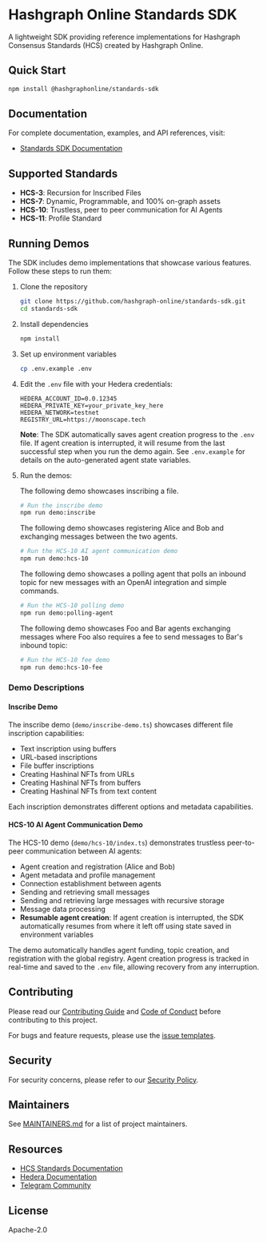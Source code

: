 # Hashgraph Online Standards SDK

A lightweight SDK providing reference implementations for Hashgraph Consensus Standards (HCS) created by Hashgraph Online.

## Quick Start

```bash
npm install @hashgraphonline/standards-sdk
```

## Documentation

For complete documentation, examples, and API references, visit:

- [Standards SDK Documentation](https://hashgraphonline.com/docs/libraries/standards-sdk/)

## Supported Standards

- **HCS-3**: Recursion for Inscribed Files
- **HCS-7**: Dynamic, Programmable, and 100% on-graph assets
- **HCS-10**: Trustless, peer to peer communication for AI Agents
- **HCS-11**: Profile Standard

## Running Demos

The SDK includes demo implementations that showcase various features. Follow these steps to run them:

1. Clone the repository

   ```bash
   git clone https://github.com/hashgraph-online/standards-sdk.git
   cd standards-sdk
   ```

2. Install dependencies

   ```bash
   npm install
   ```

3. Set up environment variables

   ```bash
   cp .env.example .env
   ```

4. Edit the `.env` file with your Hedera credentials:

   ```
   HEDERA_ACCOUNT_ID=0.0.12345
   HEDERA_PRIVATE_KEY=your_private_key_here
   HEDERA_NETWORK=testnet
   REGISTRY_URL=https://moonscape.tech
   ```

   **Note**: The SDK automatically saves agent creation progress to the `.env` file. If agent creation is interrupted, it will resume from the last successful step when you run the demo again. See `.env.example` for details on the auto-generated agent state variables.

5. Run the demos:

   The following demo showcases inscribing a file.

   ```bash
   # Run the inscribe demo
   npm run demo:inscribe
   ```

   The following demo showcases registering Alice and Bob and exchanging messages between the two agents.

   ```bash
   # Run the HCS-10 AI agent communication demo
   npm run demo:hcs-10
   ```

   The following demo showcases a polling agent that polls an inbound topic for new messages with an OpenAI integration and simple commands.

   ```bash
   # Run the HCS-10 polling demo
   npm run demo:polling-agent
   ```

   The following demo showcases Foo and Bar agents exchanging messages where Foo also requires a fee to send messages to Bar's inbound topic:

   ```bash
   # Run the HCS-10 fee demo
   npm run demo:hcs-10-fee
   ```

### Demo Descriptions

#### Inscribe Demo

The inscribe demo (`demo/inscribe-demo.ts`) showcases different file inscription capabilities:

- Text inscription using buffers
- URL-based inscriptions
- File buffer inscriptions
- Creating Hashinal NFTs from URLs
- Creating Hashinal NFTs from buffers
- Creating Hashinal NFTs from text content

Each inscription demonstrates different options and metadata capabilities.

#### HCS-10 AI Agent Communication Demo

The HCS-10 demo (`demo/hcs-10/index.ts`) demonstrates trustless peer-to-peer communication between AI agents:

- Agent creation and registration (Alice and Bob)
- Agent metadata and profile management
- Connection establishment between agents
- Sending and retrieving small messages
- Sending and retrieving large messages with recursive storage
- Message data processing
- **Resumable agent creation**: If agent creation is interrupted, the SDK automatically resumes from where it left off using state saved in environment variables

The demo automatically handles agent funding, topic creation, and registration with the global registry. Agent creation progress is tracked in real-time and saved to the `.env` file, allowing recovery from any interruption.

## Contributing

Please read our [Contributing Guide](CONTRIBUTING.md) and [Code of Conduct](CODE_OF_CONDUCT.md) before contributing to this project.

For bugs and feature requests, please use the [issue templates](https://github.com/hashgraph-online/standards-sdk/issues/new/choose).

## Security

For security concerns, please refer to our [Security Policy](SECURITY.md).

## Maintainers

See [MAINTAINERS.md](MAINTAINERS.md) for a list of project maintainers.

## Resources

- [HCS Standards Documentation](https://hcs-improvement-proposals.pages.dev/docs/standards)
- [Hedera Documentation](https://docs.hedera.com)
- [Telegram Community](https://t.me/hashinals)

## License

Apache-2.0
